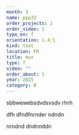 ```yaml
---
month: 3
name: ppp33
order_projects: 1
order_video: 1
type_en: f
orientation: 1.4:1
kind: text
location: FR
title: mux
type: f
video: ""
order_about: 1
year: 2025
category: B
---
```

sbbwewebsdvdsvsdv
rhrh

dfh
dfndfnrnder
ndndn

nrndnd
dndnnddn
